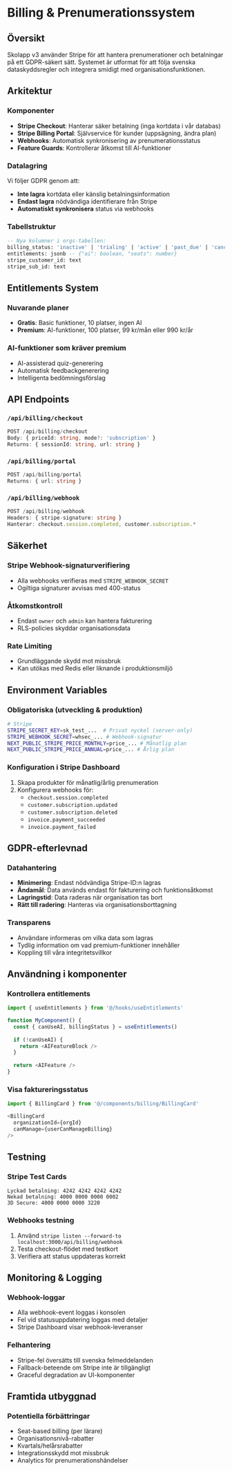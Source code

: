 # Billing & Prenumerationssystem

## Översikt
Skolapp v3 använder Stripe för att hantera prenumerationer och betalningar på ett GDPR-säkert sätt. Systemet är utformat för att följa svenska dataskyddsregler och integrera smidigt med organisationsfunktionen.

## Arkitektur

### Komponenter
- **Stripe Checkout**: Hanterar säker betalning (inga kortdata i vår databas)
- **Stripe Billing Portal**: Självservice för kunder (uppsägning, ändra plan)
- **Webhooks**: Automatisk synkronisering av prenumerationsstatus
- **Feature Guards**: Kontrollerar åtkomst till AI-funktioner

### Datalagring
Vi följer GDPR genom att:
- **Inte lagra** kortdata eller känslig betalningsinformation
- **Endast lagra** nödvändiga identifierare från Stripe
- **Automatiskt synkronisera** status via webhooks

### Tabellstruktur
```sql
-- Nya kolumner i orgs-tabellen:
billing_status: 'inactive' | 'trialing' | 'active' | 'past_due' | 'canceled'
entitlements: jsonb -- {"ai": boolean, "seats": number}
stripe_customer_id: text
stripe_sub_id: text
```

## Entitlements System

### Nuvarande planer
- **Gratis**: Basic funktioner, 10 platser, ingen AI
- **Premium**: AI-funktioner, 100 platser, 99 kr/mån eller 990 kr/år

### AI-funktioner som kräver premium
- AI-assisterad quiz-generering
- Automatisk feedbackgenerering
- Intelligenta bedömningsförslag

## API Endpoints

### `/api/billing/checkout`
```typescript
POST /api/billing/checkout
Body: { priceId: string, mode?: 'subscription' }
Returns: { sessionId: string, url: string }
```

### `/api/billing/portal`
```typescript
POST /api/billing/portal
Returns: { url: string }
```

### `/api/billing/webhook`
```typescript
POST /api/billing/webhook
Headers: { stripe-signature: string }
Hanterar: checkout.session.completed, customer.subscription.*
```

## Säkerhet

### Stripe Webhook-signaturverifiering
- Alla webhooks verifieras med `STRIPE_WEBHOOK_SECRET`
- Ogiltiga signaturer avvisas med 400-status

### Åtkomstkontroll
- Endast `owner` och `admin` kan hantera fakturering
- RLS-policies skyddar organisationsdata

### Rate Limiting
- Grundläggande skydd mot missbruk
- Kan utökas med Redis eller liknande i produktionsmiljö

## Environment Variables

### Obligatoriska (utveckling & produktion)
```bash
# Stripe
STRIPE_SECRET_KEY=sk_test_...  # Privat nyckel (server-only)
STRIPE_WEBHOOK_SECRET=whsec_... # Webhook-signatur
NEXT_PUBLIC_STRIPE_PRICE_MONTHLY=price_... # Månatlig plan
NEXT_PUBLIC_STRIPE_PRICE_ANNUAL=price_... # Årlig plan
```

### Konfiguration i Stripe Dashboard
1. Skapa produkter för månatlig/årlig prenumeration
2. Konfigurera webhooks för: 
   - `checkout.session.completed`
   - `customer.subscription.updated`
   - `customer.subscription.deleted`
   - `invoice.payment_succeeded`
   - `invoice.payment_failed`

## GDPR-efterlevnad

### Datahantering
- **Minimering**: Endast nödvändiga Stripe-ID:n lagras
- **Ändamål**: Data används endast för fakturering och funktionsåtkomst
- **Lagringstid**: Data raderas när organisation tas bort
- **Rätt till radering**: Hanteras via organisationsborttagning

### Transparens
- Användare informeras om vilka data som lagras
- Tydlig information om vad premium-funktioner innehåller
- Koppling till våra integritetsvillkor

## Användning i komponenter

### Kontrollera entitlements
```typescript
import { useEntitlements } from '@/hooks/useEntitlements'

function MyComponent() {
  const { canUseAI, billingStatus } = useEntitlements()
  
  if (!canUseAI) {
    return <AIFeatureBlock />
  }
  
  return <AIFeature />
}
```

### Visa faktureringsstatus
```typescript
import { BillingCard } from '@/components/billing/BillingCard'

<BillingCard 
  organizationId={orgId}
  canManage={userCanManageBilling}
/>
```

## Testning

### Stripe Test Cards
```
Lyckad betalning: 4242 4242 4242 4242
Nekad betalning: 4000 0000 0000 0002
3D Secure: 4000 0000 0000 3220
```

### Webhooks testning
1. Använd `stripe listen --forward-to localhost:3000/api/billing/webhook`
2. Testa checkout-flödet med testkort
3. Verifiera att status uppdateras korrekt

## Monitoring & Logging

### Webhook-loggar
- Alla webhook-event loggas i konsolen
- Fel vid statusuppdatering loggas med detaljer
- Stripe Dashboard visar webhook-leveranser

### Felhantering
- Stripe-fel översätts till svenska felmeddelanden
- Fallback-beteende om Stripe inte är tillgängligt
- Graceful degradation av UI-komponenter

## Framtida utbyggnad

### Potentiella förbättringar
- Seat-based billing (per lärare)
- Organisationsnivå-rabatter
- Kvartals/helårsrabatter
- Integrationsskydd mot missbruk
- Analytics för prenumerationshändelser